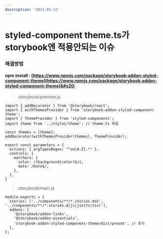 ```yaml
---
description: '2021-05-12'
---
```


# styled-component theme.ts가 storybook엔 적용안되는 이슈

### 해결방법 &#x20;

#### npm install : [https://www.npmjs.com/package/storybook-addon-styled-component-theme](https://www.npmjs.com/package/storybook-addon-styled-component-theme)&#x20;

> .storybook/preview.js

```
import { addDecorator } from '@storybook/react';
import { withThemesProvider } from 'storybook-addon-styled-component-theme';
import { ThemeProvider } from 'styled-components';
import theme from '../styles/theme'; // theme.ts 파일 

const themes = [theme];
addDecorator(withThemesProvider(themes), ThemeProvider);

export const parameters = {
  actions: { argTypesRegex: "^on[A-Z].*" },
  controls: {
    matchers: {
      color: /(background|color)$/i,
      date: /Date$/,
    },
  },
}
```

> .storybook/main.js

```
module.exports = {
  stories: ['../components/**/*.stories.mdx', '../components/**/*.stories.@(js|jsx|ts|tsx)'],
  addons: [
    '@storybook/addon-links',
    '@storybook/addon-essentials',
    'storybook-addon-styled-component-theme/dist/preset', // 추가 
  ],
};
```


